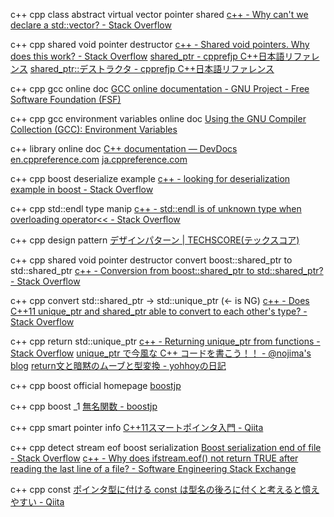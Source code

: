 c++ cpp class abstract virtual vector pointer shared
[c\+\+ \- Why can't we declare a std::vector<AbstractClass>? \- Stack Overflow]( https://stackoverflow.com/questions/2160920/why-cant-we-declare-a-stdvectorabstractclass )

c++ cpp shared void pointer destructor
[c\+\+ \- Shared void pointers\. Why does this work? \- Stack Overflow]( https://stackoverflow.com/questions/4807286/shared-void-pointers-why-does-this-work )
[shared\_ptr \- cpprefjp C\+\+日本語リファレンス]( https://cpprefjp.github.io/reference/memory/shared_ptr.html )
[shared\_ptr::デストラクタ \- cpprefjp C\+\+日本語リファレンス]( https://cpprefjp.github.io/reference/memory/shared_ptr/op_destructor.html )

c++ cpp gcc online doc
[GCC online documentation \- GNU Project \- Free Software Foundation \(FSF\)]( https://gcc.gnu.org/onlinedocs/ )

c++ cpp gcc environment variables online doc
[Using the GNU Compiler Collection \(GCC\): Environment Variables]( https://gcc.gnu.org/onlinedocs/gcc-5.5.0/gcc/Environment-Variables.html#Environment-Variables )

c++ library online doc
[C\+\+ documentation — DevDocs]( http://devdocs.io/cpp/ )
[en\.cppreference\.com]( https://en.cppreference.com/w/ )
[ja\.cppreference\.com]( https://ja.cppreference.com/w/ )

c++ cpp boost deserialize example
[c\+\+ \- looking for deserialization example in boost \- Stack Overflow]( https://stackoverflow.com/questions/23022881/looking-for-deserialization-example-in-boost )

c++ cpp std::endl type manip
[c\+\+ \- std::endl is of unknown type when overloading operator<< \- Stack Overflow]( https://stackoverflow.com/questions/1134388/stdendl-is-of-unknown-type-when-overloading-operator )

c++ cpp design pattern
[デザインパターン \| TECHSCORE\(テックスコア\)]( http://www.techscore.com/tech/DesignPattern/index.html/ )

c++ cpp shared void pointer destructor convert boost::shared_ptr to std::shared_ptr
[c\+\+ \- Conversion from boost::shared\_ptr to std::shared\_ptr? \- Stack Overflow]( https://stackoverflow.com/questions/6326757/conversion-from-boostshared-ptr-to-stdshared-ptr )

c++ cpp convert std::shared_ptr -> std::unique_ptr (<- is NG)
[c\+\+ \- Does C\+\+11 unique\_ptr and shared\_ptr able to convert to each other's type? \- Stack Overflow]( https://stackoverflow.com/questions/37884728/does-c11-unique-ptr-and-shared-ptr-able-to-convert-to-each-others-type )

c++ cpp return std::unique_ptr
[c\+\+ \- Returning unique\_ptr from functions \- Stack Overflow]( https://stackoverflow.com/questions/4316727/returning-unique-ptr-from-functions )
[unique\_ptr で今風な C\+\+ コードを書こう！！ \- @nojima's blog]( https://nojima.hatenablog.com/entry/2014/12/10/014131 )
[return文と暗黙のムーブと型変換 \- yohhoyの日記]( http://d.hatena.ne.jp/yohhoy/20161016/p1 )

c++ cpp boost official homepage
[boostjp]( https://boostjp.github.io/ )

c++ cpp boost _1
[無名関数 \- boostjp]( https://boostjp.github.io/tips/lambda.html )

c++ cpp smart pointer info
[C\+\+11スマートポインタ入門 \- Qiita]( https://qiita.com/hmito/items/db3b14917120b285112f )

c++ cpp detect stream eof boost serialization
[Boost serialization end of file \- Stack Overflow]( https://stackoverflow.com/questions/6665742/boost-serialization-end-of-file )
[c\+\+ \- Why does ifstream\.eof\(\) not return TRUE after reading the last line of a file? \- Software Engineering Stack Exchange]( https://softwareengineering.stackexchange.com/questions/318081/why-does-ifstream-eof-not-return-true-after-reading-the-last-line-of-a-file )

c++ cpp const
[ポインタ型に付ける const は型名の後ろに付くと考えると憶えやすい \- Qiita]( https://qiita.com/yuki12/items/06c85af2735ddefd5666 )
